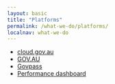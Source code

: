 ```yaml
---
layout: basic
title: "Platforms"
permalink: /what-we-do/platforms/
localnav: what-we-do
---
```


<ul class="list-small">

  <li>
    <a href="{{site.baseurl}}/what-we-do/platforms/cloud/">cloud.gov.au</a>
  </li>
  <li>
    <a href="{{site.baseurl}}/what-we-do/platforms/govau/">GOV.AU</a>
  </li>
  <li>
    <a href="{{site.baseurl}}/what-we-do/platforms/govpass/">Govpass</a>
  </li>
  <li>
    <a href="{{site.baseurl}}/what-we-do/platforms/performance/">Performance dashboard</a>
  </li>  

</ul>


